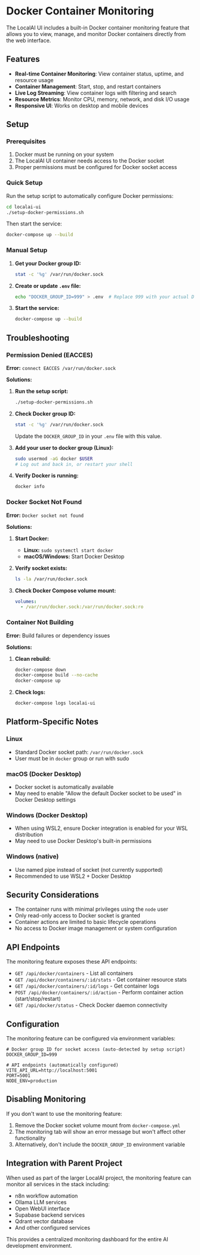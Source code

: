 # Docker Container Monitoring

The LocalAI UI includes a built-in Docker container monitoring feature that allows you to view, manage, and monitor Docker containers directly from the web interface.

## Features

- **Real-time Container Monitoring**: View container status, uptime, and resource usage
- **Container Management**: Start, stop, and restart containers
- **Live Log Streaming**: View container logs with filtering and search
- **Resource Metrics**: Monitor CPU, memory, network, and disk I/O usage
- **Responsive UI**: Works on desktop and mobile devices

## Setup

### Prerequisites

1. Docker must be running on your system
2. The LocalAI UI container needs access to the Docker socket
3. Proper permissions must be configured for Docker socket access

### Quick Setup

Run the setup script to automatically configure Docker permissions:

```bash
cd localai-ui
./setup-docker-permissions.sh
```

Then start the service:

```bash
docker-compose up --build
```

### Manual Setup

1. **Get your Docker group ID:**
   ```bash
   stat -c '%g' /var/run/docker.sock
   ```

2. **Create or update `.env` file:**
   ```bash
   echo "DOCKER_GROUP_ID=999" > .env  # Replace 999 with your actual Docker group ID
   ```

3. **Start the service:**
   ```bash
   docker-compose up --build
   ```

## Troubleshooting

### Permission Denied (EACCES)

**Error:** `connect EACCES /var/run/docker.sock`

**Solutions:**

1. **Run the setup script:**
   ```bash
   ./setup-docker-permissions.sh
   ```

2. **Check Docker group ID:**
   ```bash
   stat -c '%g' /var/run/docker.sock
   ```
   Update the `DOCKER_GROUP_ID` in your `.env` file with this value.

3. **Add your user to docker group (Linux):**
   ```bash
   sudo usermod -aG docker $USER
   # Log out and back in, or restart your shell
   ```

4. **Verify Docker is running:**
   ```bash
   docker info
   ```

### Docker Socket Not Found

**Error:** `Docker socket not found`

**Solutions:**

1. **Start Docker:**
   - **Linux:** `sudo systemctl start docker`
   - **macOS/Windows:** Start Docker Desktop

2. **Verify socket exists:**
   ```bash
   ls -la /var/run/docker.sock
   ```

3. **Check Docker Compose volume mount:**
   ```yaml
   volumes:
     - /var/run/docker.sock:/var/run/docker.sock:ro
   ```

### Container Not Building

**Error:** Build failures or dependency issues

**Solutions:**

1. **Clean rebuild:**
   ```bash
   docker-compose down
   docker-compose build --no-cache
   docker-compose up
   ```

2. **Check logs:**
   ```bash
   docker-compose logs localai-ui
   ```

## Platform-Specific Notes

### Linux
- Standard Docker socket path: `/var/run/docker.sock`
- User must be in `docker` group or run with sudo

### macOS (Docker Desktop)
- Docker socket is automatically available
- May need to enable "Allow the default Docker socket to be used" in Docker Desktop settings

### Windows (Docker Desktop)
- When using WSL2, ensure Docker integration is enabled for your WSL distribution
- May need to use Docker Desktop's built-in permissions

### Windows (native)
- Use named pipe instead of socket (not currently supported)
- Recommended to use WSL2 + Docker Desktop

## Security Considerations

- The container runs with minimal privileges using the `node` user
- Only read-only access to Docker socket is granted
- Container actions are limited to basic lifecycle operations
- No access to Docker image management or system configuration

## API Endpoints

The monitoring feature exposes these API endpoints:

- `GET /api/docker/containers` - List all containers
- `GET /api/docker/containers/:id/stats` - Get container resource stats
- `GET /api/docker/containers/:id/logs` - Get container logs
- `POST /api/docker/containers/:id/action` - Perform container action (start/stop/restart)
- `GET /api/docker/status` - Check Docker daemon connectivity

## Configuration

The monitoring feature can be configured via environment variables:

```env
# Docker group ID for socket access (auto-detected by setup script)
DOCKER_GROUP_ID=999

# API endpoints (automatically configured)
VITE_API_URL=http://localhost:5001
PORT=5001
NODE_ENV=production
```

## Disabling Monitoring

If you don't want to use the monitoring feature:

1. Remove the Docker socket volume mount from `docker-compose.yml`
2. The monitoring tab will show an error message but won't affect other functionality
3. Alternatively, don't include the `DOCKER_GROUP_ID` environment variable

## Integration with Parent Project

When used as part of the larger LocalAI project, the monitoring feature can monitor all services in the stack including:

- n8n workflow automation
- Ollama LLM services  
- Open WebUI interface
- Supabase backend services
- Qdrant vector database
- And other configured services

This provides a centralized monitoring dashboard for the entire AI development environment.